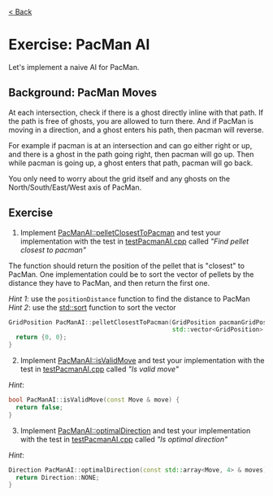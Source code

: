 [< Back](../README.md)

# Exercise: PacMan AI

Let's implement a naive AI for PacMan.

## Background: PacMan Moves

At each intersection, check if there is a ghost directly inline with that path. If the path is free of ghosts, you are
allowed to turn there. And if PacMan is moving in a direction, and a ghost enters his path, then pacman will reverse.

For example if pacman is at an intersection and can go either right or up, and there is a ghost in the path going right,
then pacman will go up. Then while pacman is going up, a ghost enters that path, pacman will go back.

You only need to worry about the grid itself and any ghosts on the North/South/East/West axis of PacMan.

## Exercise

1. Implement [PacManAI::pelletClosestToPacman](../../../lib/PacManAI.cpp) and test your implementation with the test
   in [testPacmanAI.cpp](../../../test/testPacmanAI.cpp) called _"Find pellet closest to pacman"_

The function should return the position of the pellet that is "closest" to PacMan. One implementation could be
to sort the vector of pellets by the distance they have to PacMan, and then return the first one.

*Hint 1*: use the `positionDistance` function to find the distance to PacMan
*Hint 2*: use the [std::sort](https://en.cppreference.com/w/cpp/algorithm/sort) function to sort the vector

```cpp
GridPosition PacManAI::pelletClosestToPacman(GridPosition pacmanGridPosition,
                                             std::vector<GridPosition> & pellets) {
  return {0, 0};
}
```

2. Implement [PacManAI::isValidMove](../../../lib/PacManAI.cpp) and test your implementation with the test
   in [testPacmanAI.cpp](../../../test/testPacmanAI.cpp) called _"Is valid move"_

*Hint*:

```cpp
bool PacManAI::isValidMove(const Move & move) {
  return false;
}
```

3. Implement [PacManAI::optimalDirection](../../../lib/PacManAI.cpp) and test your implementation with the test
   in [testPacmanAI.cpp](../../../test/testPacmanAI.cpp) called _"Is optimal direction"_

*Hint*:

```cpp
Direction PacManAI::optimalDirection(const std::array<Move, 4> & moves) {
  return Direction::NONE;
}
```
